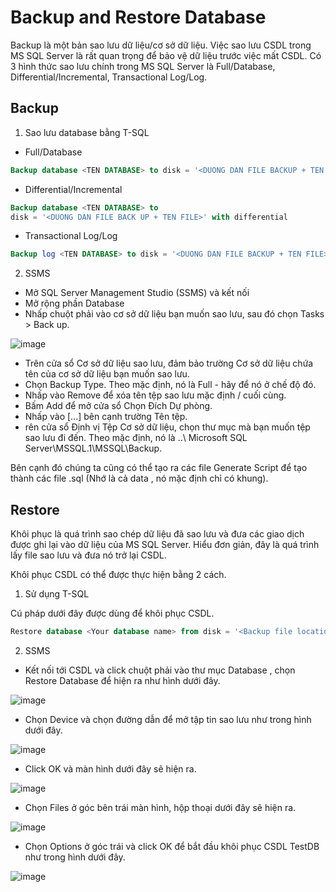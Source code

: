 # Backup and Restore Database

Backup là một bản sao lưu dữ liệu/cơ sở dữ liệu. Việc sao lưu CSDL trong MS SQL Server là rất quan trọng để bảo vệ dữ liệu trước việc mất CSDL. Có 3 hình thức sao lưu chính trong MS SQL Server là Full/Database, Differential/Incremental, Transactional Log/Log.

## Backup 

1. Sao lưu database bằng T-SQL

- Full/Database

```sql
Backup database <TEN DATABASE> to disk = '<DUONG DAN FILE BACKUP + TEN FILE>'
```

- Differential/Incremental
```sql
Backup database <TEN DATABASE> to
disk = '<DUONG DAN FILE BACK UP + TEN FILE>' with differential
```

- Transactional Log/Log
```sql
Backup log <TEN DATABASE> to disk = '<DUONG DAN FILE BACKUP + TEN FILE>'
```

2. SSMS

-  Mở SQL Server Management Studio (SSMS) và kết nối
-  Mở rộng phần Database 
-  Nhấp chuột phải vào cơ sở dữ liệu bạn muốn sao lưu, sau đó chọn Tasks > Back up.

![image](https://user-images.githubusercontent.com/63473793/123633299-3b0c4380-d843-11eb-9624-865289f6f0ce.png)

-  Trên cửa sổ Cơ sở dữ liệu sao lưu, đảm bảo trường Cơ sở dữ liệu chứa tên của cơ sở dữ liệu bạn muốn sao lưu.
-  Chọn Backup Type. Theo mặc định, nó là Full - hãy để nó ở chế độ đó.
-  Nhấp vào Remove để xóa tên tệp sao lưu mặc định / cuối cùng.
-  Bấm Add để mở cửa sổ Chọn Đích Dự phòng.
-  Nhấp vào [...] bên cạnh trường Tên tệp.
-  rên cửa sổ Định vị Tệp Cơ sở dữ liệu, chọn thư mục mà bạn muốn tệp sao lưu đi đến. Theo mặc định, nó là ..\ Microsoft SQL Server\MSSQL.1\MSSQL\Backup.

Bên cạnh đó chúng ta cũng có thể tạo ra các file Generate Script để tạo thành các file .sql (Nhớ là cả data , nó mặc định chỉ có khung).

## Restore

Khôi phục là quá trình sao chép dữ liệu đã sao lưu và đưa các giao dịch được ghi lại vào dữ liệu của MS SQL Server. Hiểu đơn giản, đây là quá trình lấy file sao lưu và đưa nó trở lại CSDL.

Khôi phục CSDL có thể được thực hiện bằng 2 cách.

1. Sử dụng T-SQL

Cú pháp dưới đây được dùng để khôi phục CSDL.

```sql 
Restore database <Your database name> from disk = '<Backup file location + file name>'
```

2. SSMS

- Kết nối tới CSDL và click chuột phải vào thư mục Database , chọn Restore Database để hiện ra như hình dưới đây.

![image](https://user-images.githubusercontent.com/63473793/123633969-0d73ca00-d844-11eb-9861-3ae07f276d02.png)

- Chọn Device và chọn đường dẫn để mở tập tin sao lưu như trong hình dưới đây.

![image](https://user-images.githubusercontent.com/63473793/123634005-18c6f580-d844-11eb-9664-55347ed15cd4.png)

- Click OK và màn hình dưới đây sẽ hiện ra.

![image](https://user-images.githubusercontent.com/63473793/123634046-25e3e480-d844-11eb-9e60-525fd009813c.png)

- Chọn Files ở góc bên trái màn hình, hộp thoại dưới đây sẽ hiện ra.

![image](https://user-images.githubusercontent.com/63473793/123634074-3005e300-d844-11eb-907b-4afc5878e64b.png)

- Chọn Options ở góc trái và click OK để bắt đầu khôi phục CSDL TestDB như trong hình dưới đây.

![image](https://user-images.githubusercontent.com/63473793/123634114-398f4b00-d844-11eb-9e55-cbdcf03d462b.png)
